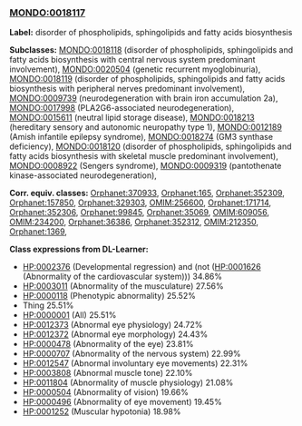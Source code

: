 
### [MONDO:0018117](http://purl.obolibrary.org/obo/MONDO_0018117)
**Label:** disorder of phospholipids, sphingolipids and fatty acids biosynthesis

**Subclasses:** [MONDO:0018118](http://purl.obolibrary.org/obo/MONDO_0018118) (disorder of phospholipids, sphingolipids and fatty acids biosynthesis with central nervous system predominant involvement), [MONDO:0020504](http://purl.obolibrary.org/obo/MONDO_0020504) (genetic recurrent myoglobinuria), [MONDO:0018119](http://purl.obolibrary.org/obo/MONDO_0018119) (disorder of phospholipids, sphingolipids and fatty acids biosynthesis with peripheral nerves predominant involvement), [MONDO:0009739](http://purl.obolibrary.org/obo/MONDO_0009739) (neurodegeneration with brain iron accumulation 2a), [MONDO:0017998](http://purl.obolibrary.org/obo/MONDO_0017998) (PLA2G6-associated neurodegeneration), [MONDO:0015611](http://purl.obolibrary.org/obo/MONDO_0015611) (neutral lipid storage disease), [MONDO:0018213](http://purl.obolibrary.org/obo/MONDO_0018213) (hereditary sensory and autonomic neuropathy type 1), [MONDO:0012189](http://purl.obolibrary.org/obo/MONDO_0012189) (Amish infantile epilepsy syndrome), [MONDO:0018274](http://purl.obolibrary.org/obo/MONDO_0018274) (GM3 synthase deficiency), [MONDO:0018120](http://purl.obolibrary.org/obo/MONDO_0018120) (disorder of phospholipids, sphingolipids and fatty acids biosynthesis with skeletal muscle predominant involvement), [MONDO:0008922](http://purl.obolibrary.org/obo/MONDO_0008922) (Sengers syndrome), [MONDO:0009319](http://purl.obolibrary.org/obo/MONDO_0009319) (pantothenate kinase-associated neurodegeneration), 

**Corr. equiv. classes:** [Orphanet:370933](http://www.orpha.net/ORDO/Orphanet_370933), [Orphanet:165](http://www.orpha.net/ORDO/Orphanet_165), [Orphanet:352309](http://www.orpha.net/ORDO/Orphanet_352309), [Orphanet:157850](http://www.orpha.net/ORDO/Orphanet_157850), [Orphanet:329303](http://www.orpha.net/ORDO/Orphanet_329303), [OMIM:256600](http://purl.obolibrary.org/obo/OMIM_256600), [Orphanet:171714](http://www.orpha.net/ORDO/Orphanet_171714), [Orphanet:352306](http://www.orpha.net/ORDO/Orphanet_352306), [Orphanet:99845](http://www.orpha.net/ORDO/Orphanet_99845), [Orphanet:35069](http://www.orpha.net/ORDO/Orphanet_35069), [OMIM:609056](http://purl.obolibrary.org/obo/OMIM_609056), [OMIM:234200](http://purl.obolibrary.org/obo/OMIM_234200), [Orphanet:36386](http://www.orpha.net/ORDO/Orphanet_36386), [Orphanet:352312](http://www.orpha.net/ORDO/Orphanet_352312), [OMIM:212350](http://purl.obolibrary.org/obo/OMIM_212350), [Orphanet:1369](http://www.orpha.net/ORDO/Orphanet_1369), 

**Class expressions from DL-Learner:**

- [HP:0002376](http://purl.obolibrary.org/obo/HP_0002376) (Developmental regression) and (not ([HP:0001626](http://purl.obolibrary.org/obo/HP_0001626) (Abnormality of the cardiovascular system))) 34.86%
- [HP:0003011](http://purl.obolibrary.org/obo/HP_0003011) (Abnormality of the musculature) 27.56%
- [HP:0000118](http://purl.obolibrary.org/obo/HP_0000118) (Phenotypic abnormality) 25.52%
- Thing 25.51%
- [HP:0000001](http://purl.obolibrary.org/obo/HP_0000001) (All) 25.51%
- [HP:0012373](http://purl.obolibrary.org/obo/HP_0012373) (Abnormal eye physiology) 24.72%
- [HP:0012372](http://purl.obolibrary.org/obo/HP_0012372) (Abnormal eye morphology) 24.43%
- [HP:0000478](http://purl.obolibrary.org/obo/HP_0000478) (Abnormality of the eye) 23.81%
- [HP:0000707](http://purl.obolibrary.org/obo/HP_0000707) (Abnormality of the nervous system) 22.99%
- [HP:0012547](http://purl.obolibrary.org/obo/HP_0012547) (Abnormal involuntary eye movements) 22.31%
- [HP:0003808](http://purl.obolibrary.org/obo/HP_0003808) (Abnormal muscle tone) 22.10%
- [HP:0011804](http://purl.obolibrary.org/obo/HP_0011804) (Abnormality of muscle physiology) 21.08%
- [HP:0000504](http://purl.obolibrary.org/obo/HP_0000504) (Abnormality of vision) 19.66%
- [HP:0000496](http://purl.obolibrary.org/obo/HP_0000496) (Abnormality of eye movement) 19.45%
- [HP:0001252](http://purl.obolibrary.org/obo/HP_0001252) (Muscular hypotonia) 18.98%



